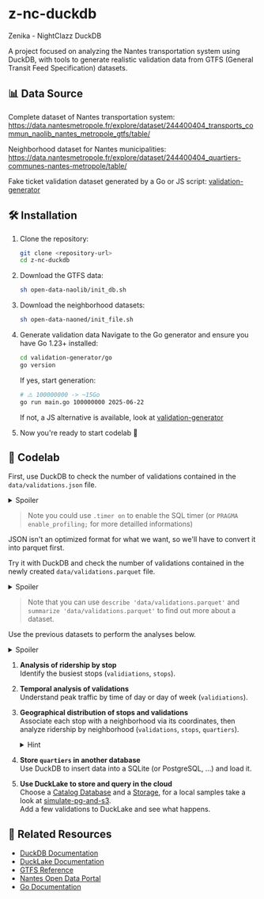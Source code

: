 # z-nc-duckdb

Zenika - NightClazz DuckDB

A project focused on analyzing the Nantes transportation system using DuckDB, with tools to generate realistic validation data from GTFS (General Transit Feed Specification) datasets.

## 📊 Data Source

Complete dataset of Nantes transportation system: 
https://data.nantesmetropole.fr/explore/dataset/244400404_transports_commun_naolib_nantes_metropole_gtfs/table/

Neighborhood dataset for Nantes municipalities:
https://data.nantesmetropole.fr/explore/dataset/244400404_quartiers-communes-nantes-metropole/table/

Fake ticket validation dataset generated by a Go or JS script:
[validation-generator](/validation-generator/)

## 🛠️ Installation

1. Clone the repository:
   ```bash
   git clone <repository-url>
   cd z-nc-duckdb
   ```

2. Download the GTFS data:
   ```bash
   sh open-data-naolib/init_db.sh
   ```

3. Download the neighborhood datasets:
   ```bash
   sh open-data-naoned/init_file.sh
   ```

4. Generate validation data
   Navigate to the Go generator and ensure you have Go 1.23+ installed:
   ```bash
   cd validation-generator/go
   go version
   ```
   If yes, start generation:
   ```bash
   # ⚠️ 100000000 -> ~15Go
   go run main.go 100000000 2025-06-22
   ```
   If not, a JS alternative is available, look at [validation-generator](/validation-generator/)

5. Now you're ready to start codelab 🎉

## 🧪 Codelab

First, use DuckDB to check the number of validations contained in the `data/validations.json` file.

<details>
  <summary>Spoiler</summary>

  ```sql
  select count(*) from 'data/validations.json';
  ```

</details>

> Note you could use `.timer on` to enable the SQL timer (or `PRAGMA enable_profiling;` for more detailled informations)

JSON isn't an optimized format for what we want, so we'll have to convert it into parquet first.

Try it with DuckDB and check the number of validations contained in the newly created `data/validations.parquet` file.

<details>
  <summary>Spoiler</summary>

  ```sql
  copy (from 'data/validations.json') to 'data/validations.parquet';
  select count(*) from 'data/validations.parquet';
  ```

</details>

> Note that you can use `describe 'data/validations.parquet'` and `summarize 'data/validations.parquet'` to find out more about a dataset.

Use the previous datasets to perform the analyses below.

<details>
<summary>Spoiler</summary>

To attach the Naolib dataset:
```sql
attach 'data/open-data-naolib.duckdb' as naolib;
from naolib.stops;
```
You can also use the files directly (`from read_csv('data/open-data-naolib/stops.txt')`).

To load the Naoned dataset:
```sql
create table quartiers as (from 'data/open-data-naoned-quartiers.parquet');
```
You can also use the file directly (`from 'data/open-data-naoned-quartiers.parquet'`).

To read the file of validations:
```sql
from 'data/validations.parquet';
```

</details>

1. **Analysis of ridership by stop**  
   Identify the busiest stops (`validiations`, `stops`).

2. **Temporal analysis of validations**  
   Understand peak traffic by time of day or day of week (`validiations`).

3. **Geographical distribution of stops and validations**  
   Associate each stop with a neighborhood via its coordinates, then analyze ridership by neighborhood (`validations`, `stops`, `quartiers`).
   <details>
   <summary>Hint</summary>

   You may need the [Spatial Extension](https://duckdb.org/docs/stable/core_extensions/spatial/overview.html):
   ```sql
   install spatial;
   load spatial;
   ```

   </details>

4. **Store `quartiers` in another database**  
   Use DuckDB to insert data into a SQLite (or PostgreSQL, …) and load it.

5. **Use DuckLake to store and query in the cloud**  
   Choose a [Catalog Database](https://ducklake.select/docs/stable/duckdb/usage/choosing_a_catalog_database) and a [Storage](https://ducklake.select/docs/stable/duckdb/usage/choosing_storage), for a local samples take a look at [simulate-pg-and-s3](/simulate-pg-and-s3/).  
   Add a few validations to DuckLake and see what happens.

## 🔗 Related Resources

- [DuckDB Documentation](https://duckdb.org/docs/)
- [DuckLake Documentation](https://ducklake.select/docs/)
- [GTFS Reference](https://gtfs.org/reference/)
- [Nantes Open Data Portal](https://data.nantesmetropole.fr/)
- [Go Documentation](https://golang.org/doc/)

